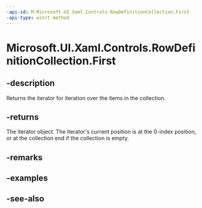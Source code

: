 ```yaml
---
-api-id: M:Microsoft.UI.Xaml.Controls.RowDefinitionCollection.First
-api-type: winrt method
---
```


<!-- Method syntax
public Windows.Foundation.Collections.IIterator<Windows.UI.Xaml.Controls.RowDefinition> First()
-->

# Microsoft.UI.Xaml.Controls.RowDefinitionCollection.First

## -description
Returns the iterator for iteration over the items in the collection.

## -returns
The iterator object. The iterator's current position is at the 0-index position, or at the collection end if the collection is empty.

## -remarks

## -examples

## -see-also
